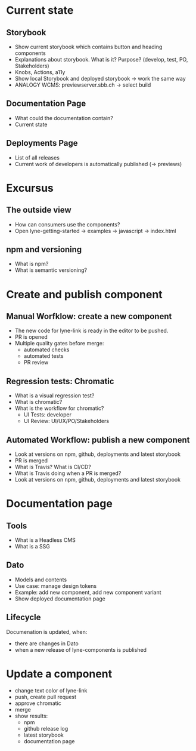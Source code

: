 # Current state

## Storybook
- Show current storybook which contains button and heading components
- Explanations about storybook. What is it? Purpose? (develop, test, PO, Stakeholders)
- Knobs, Actions, a11y
- Show local Storybook and deployed storybook -> work the same way
- ANALOGY WCMS: previewserver.sbb.ch -> select build

## Documentation Page
- What could the documentation contain?
- Current state

## Deployments Page
- List of all releases
- Current work of developers is automatically published (-> previews)

# Excursus

## The outside view
- How can consumers use the components?
- Open lyne-getting-started -> examples -> javascript -> index.html

## npm and versioning
- What is npm?
- What is semantic versioning?

# Create and publish component

## Manual Worfklow: create a new component
- The new code for lyne-link is ready in the editor to be pushed.
- PR is opened
- Multiple quality gates before merge:
	- automated checks
	- automated tests
	- PR review

## Regression tests: Chromatic
- What is a visual regression test?
- What is chromatic?
- What is the workflow for chromatic?
	- UI Tests: developer
	- UI Review: UI/UX/PO/Stakeholders

## Automated Workflow: publish a new component
- Look at versions on npm, github, deployments and latest storybook
- PR is merged
- What is Travis? What is CI/CD?
- What is Travis doing when a PR is merged?
- Look at versions on npm, github, deployments and latest storybook

# Documentation page

## Tools
- What is a Headless CMS
- What is a SSG

## Dato
- Models and contents
- Use case: manage design tokens
- Example: add new component, add new component variant
- Show deployed documentation page

## Lifecycle
Documenation is updated, when:
- there are changes in Dato
- when a new release of lyne-components is published

# Update a component

- change text color of lyne-link
- push, create pull request
- approve chromatic
- merge
- show results:
	- npm
	- github release log
	- latest storybook
	- documentation page
